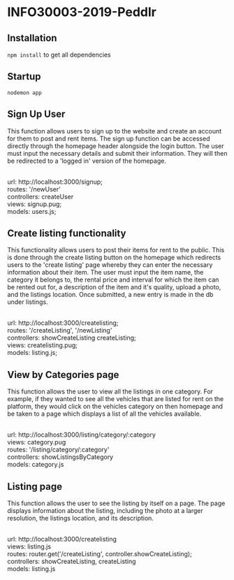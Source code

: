 # INFO30003-2019-Peddlr

## Installation
`npm install` to get all dependencies

## Startup
`nodemon app`

## Sign Up User
This function allows users to sign up to the website and create an account for them to post and rent items. The sign up function can be accessed directly through the homepage header alongside the login button. The user must input the necessary details and submit their information. They will then be redirected to a 'logged in' version of the homepage. 

<br/>url: http://localhost:3000/signup;
<br/>routes: '/newUser'
<br/>controllers: createUser
<br/>views: signup.pug;
<br/>models: users.js;


## Create listing functionality
This functionality allows users to post their items for rent to the public. This is done through the create listing button on the homepage which redirects users to the 'create listing' page whereby they can enter the necessary information about their item. The user must input the item name, the category it belongs to, the rental price and interval for which the item can be rented out for, a description of the item and it's quality, upload a photo, and the listings location. Once submitted, a new entry is made in the db under listings.

<br/>url: http://localhost:3000/createlisting;
<br/>routes: '/createListing', '/newListing'
<br/>controllers: showCreateListing createListing;
<br/>views: createlisting.pug;
<br/>models: listing.js;

## View by Categories page
This function allows the user to view all the listings in one category. For example, if they wanted to see all the vehicles that are listed for rent on the platform, they would click on the vehicles category on then homepage and be taken to a page which displays a list of all the vehicles available.

<br/>url: http://localhost:3000/listing/category/:category
<br/>views: category.pug
<br/>routes: '/listing/category/:category'
<br/>controllers: showListingsByCategory
<br/>models: category.js

## Listing page
This function allows the user to see the listing by itself on a page. The page displays information about the listing, including the photo at a larger resolution, the listings location, and its description.

<br/>url: http://localhost:3000/createlisting
<br/>views: listing.js
<br/>routes: router.get('/createListing', controller.showCreateListing);
<br/>controllers: showCreateListing, createListing
<br/>models: listing.js





